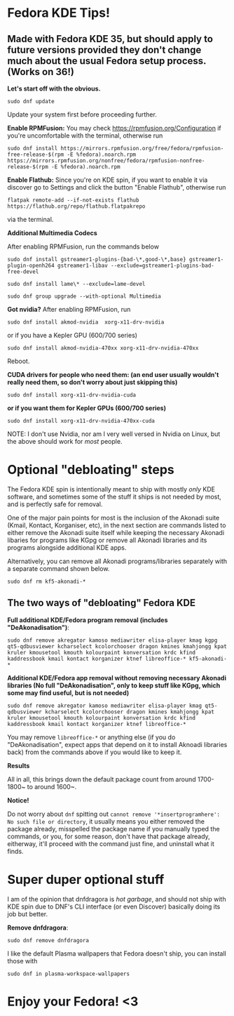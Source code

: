 # Fedora KDE Tips!

## Made with Fedora KDE 35, but should apply to future versions provided they don't change much about the usual Fedora setup process. (Works on 36!)

**Let's start off with the obvious.**

``sudo dnf update``

Update your system first before proceeding further.

**Enable RPMFusion:** You may check https://rpmfusion.org/Configuration if you're uncomfortable with the terminal, otherwise run

``sudo dnf install https://mirrors.rpmfusion.org/free/fedora/rpmfusion-free-release-$(rpm -E %fedora).noarch.rpm https://mirrors.rpmfusion.org/nonfree/fedora/rpmfusion-nonfree-release-$(rpm -E %fedora).noarch.rpm``

**Enable Flathub:** Since you're on KDE spin, if you want to enable it via discover go to Settings and click the button "Enable Flathub", otherwise run

``flatpak remote-add --if-not-exists flathub https://flathub.org/repo/flathub.flatpakrepo`` 

via the terminal.

**Additional Multimedia Codecs**

After enabling RPMFusion, run the commands below

```sudo dnf install gstreamer1-plugins-{bad-\*,good-\*,base} gstreamer1-plugin-openh264 gstreamer1-libav --exclude=gstreamer1-plugins-bad-free-devel```

```sudo dnf install lame\* --exclude=lame-devel```

```sudo dnf group upgrade --with-optional Multimedia``` 


**Got nvidia?**
After enabling RPMFusion, run 

``sudo dnf install akmod-nvidia  xorg-x11-drv-nvidia``

or if you have a Kepler GPU (600/700 series)

``sudo dnf install akmod-nvidia-470xx xorg-x11-drv-nvidia-470xx ``

Reboot.

**CUDA drivers for people who need them: (an end user usually wouldn't really need them, so don't worry about just skipping this)**

`sudo dnf install xorg-x11-drv-nvidia-cuda` 

**or if you want them for Kepler GPUs (600/700 series)**

``sudo dnf install xorg-x11-drv-nvidia-470xx-cuda``

NOTE: I don't use Nvidia, nor am I very well versed in Nvidia on Linux, but the above should work for *most* people. 

# Optional "debloating" steps
The Fedora KDE spin is intentionally meant to ship with mostly *only* KDE software, and sometimes some of the stuff it ships is not needed by most, and is perfectly safe for removal.

One of the major pain points for most is the inclusion of the Akonadi suite (Kmail, Kontact, Korganiser, etc), in the next section are commands listed to either remove the Akonadi suite itself while keeping the necessary Akonadi libaries for programs like KGpg or remove all Akonadi libraries and its programs alongside additional KDE apps. 

Alternatively, you can remove all Akonadi programs/libraries separately with a separate command shown below.

``sudo dnf rm kf5-akonadi-*``

## The two ways of "debloating" Fedora KDE

**Full additional KDE/Fedora program removal (includes "DeAkonadisation")**: 

``sudo dnf remove akregator kamoso mediawriter elisa-player kmag kgpg qt5-qdbusviewer kcharselect kcolorchooser dragon kmines kmahjongg kpat kruler kmousetool kmouth kolourpaint konversation krdc kfind kaddressbook kmail kontact korganizer ktnef libreoffice-* kf5-akonadi-*``

**Additional KDE/Fedora app removal without removing necessary Akonadi libraries (No full "DeAkonadisation", only to keep stuff like KGpg, which some may find useful, but is not needed)** 

``sudo dnf remove akregator kamoso mediawriter elisa-player kmag qt5-qdbusviewer kcharselect kcolorchooser dragon kmines kmahjongg kpat kruler kmousetool kmouth kolourpaint konversation krdc kfind kaddressbook kmail kontact korganizer ktnef libreoffice-*``
 
You may remove ``libreoffice-*`` or anything else (if you do "DeAkonadisation", expect apps that depend on it to install Aknoadi libraries back) from the commands above if you would like to keep it.

**Results**

All in all, this brings down the default package count from around 1700-1800~ to around 1600~.

**Notice!**

Do not worry about ``dnf`` spitting out ``cannot remove '*insertprogramhere': No such file or directory``, it usually means you either removed the package already, misspelled the package name if you manually typed the commands, or you, for some reason, don't have that package already, eitherway, it'll proceed with the command just fine, and uninstall what it finds.

# Super duper optional stuff

I am of the opinion that dnfdragora is *hot garbage*, and should not ship with KDE spin due to DNF's CLI interface (or even Discover) basically doing its job but better.

**Remove dnfdragora**: 

``sudo dnf remove dnfdragora``

I like the default Plasma wallpapers that Fedora doesn't ship, you can install those with

``sudo dnf in plasma-workspace-wallpapers``


# Enjoy your Fedora! <3
